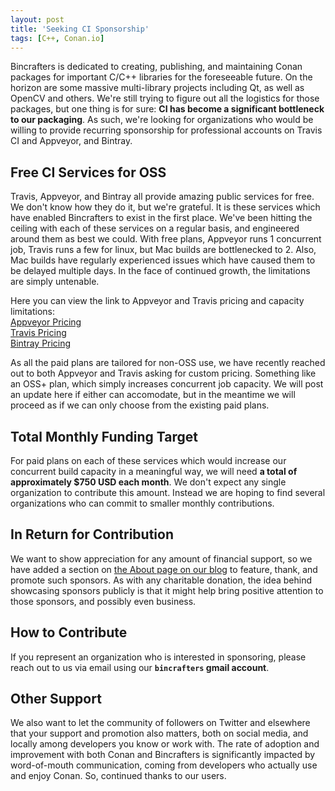```yaml
---
layout: post
title: 'Seeking CI Sponsorship'
tags: [C++, Conan.io]
---
```


Bincrafters is dedicated to creating, publishing, and maintaining Conan packages for important C/C++ libraries for the foreseeable future. On the horizon are some massive multi-library projects including Qt, as well as OpenCV and others. We're still trying to figure out all the logistics for those packages, but one thing is for sure: __CI has become a significant bottleneck to our packaging__. As such, we're looking for organizations who would be willing to provide recurring sponsorship for professional accounts on Travis CI and Appveyor, and Bintray. 

## Free CI Services for OSS
Travis, Appveyor, and Bintray all provide amazing public services for free.  We don't know how they do it, but we're grateful. It is these services which have enabled Bincrafters to exist in the first place.  We've been hitting the ceiling with each of these services on a regular basis, and engineered around them as best we could.  With free plans, Appveyor runs 1 concurrent job, Travis runs a few for linux, but Mac builds are bottlenecked to 2.  Also, Mac builds have regularly experienced issues which have caused them to be delayed multiple days.   In the face of continued growth, the limitations are simply untenable. 

Here you can view the link to Appveyor and Travis pricing and capacity limitations:  
	[Appveyor Pricing](https://www.appveyor.com/pricing)  
	[Travis Pricing](https://travis-ci.com/plans)  
	[Bintray Pricing](https://bintray.com/account/pricing)  

As all the paid plans are tailored for non-OSS use, we have recently reached out to both Appveyor and Travis asking for custom pricing.  Something like an OSS+ plan, which simply increases concurrent job capacity. We will post an update here if either can accomodate, but in the meantime we will proceed as if we can only choose from the existing paid plans. 

## Total Monthly Funding Target
For paid plans on each of these services which would increase our concurrent build capacity in a meaningful way, we will need __a total of approximately $750 USD each month__.  We don't expect any single organization to contribute this amount.  Instead we are hoping to find several organizations who can commit to smaller monthly contributions. 

## In Return for Contribution
We want to show appreciation for any amount of financial support, so we have added a section on [the About page on our blog](https://bincrafters.github.io/about/) to feature, thank, and promote such sponsors.  As with any charitable donation, the idea behind showcasing sponsors publicly is that it might help bring positive attention to those sponsors, and possibly even business. 

## How to Contribute
If you represent an organization who is interested in sponsoring, please reach out to us via email using our __`bincrafters` gmail account__. 


## Other Support
We also want to let the community of followers on Twitter and elsewhere that your support and promotion also matters, both on social media, and locally among developers you know or work with.  The rate of adoption and improvement with both Conan and Bincrafters is significantly impacted by word-of-mouth communication, coming from developers who actually use and enjoy Conan.  So, continued thanks to our users. 
